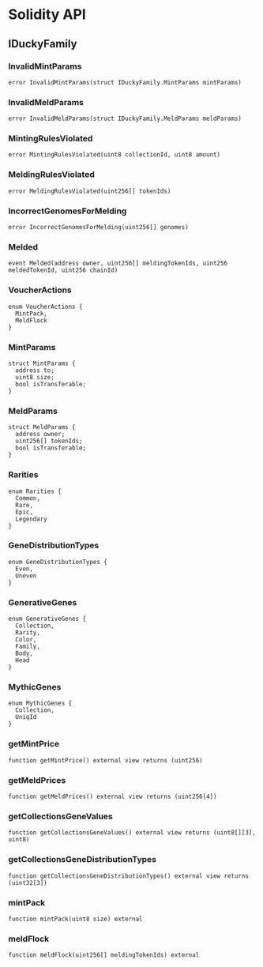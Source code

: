 # Solidity API

## IDuckyFamily

### InvalidMintParams

```solidity
error InvalidMintParams(struct IDuckyFamily.MintParams mintParams)
```

### InvalidMeldParams

```solidity
error InvalidMeldParams(struct IDuckyFamily.MeldParams meldParams)
```

### MintingRulesViolated

```solidity
error MintingRulesViolated(uint8 collectionId, uint8 amount)
```

### MeldingRulesViolated

```solidity
error MeldingRulesViolated(uint256[] tokenIds)
```

### IncorrectGenomesForMelding

```solidity
error IncorrectGenomesForMelding(uint256[] genomes)
```

### Melded

```solidity
event Melded(address owner, uint256[] meldingTokenIds, uint256 meldedTokenId, uint256 chainId)
```

### VoucherActions

```solidity
enum VoucherActions {
  MintPack,
  MeldFlock
}
```

### MintParams

```solidity
struct MintParams {
  address to;
  uint8 size;
  bool isTransferable;
}
```

### MeldParams

```solidity
struct MeldParams {
  address owner;
  uint256[] tokenIds;
  bool isTransferable;
}
```

### Rarities

```solidity
enum Rarities {
  Common,
  Rare,
  Epic,
  Legendary
}
```

### GeneDistributionTypes

```solidity
enum GeneDistributionTypes {
  Even,
  Uneven
}
```

### GenerativeGenes

```solidity
enum GenerativeGenes {
  Collection,
  Rarity,
  Color,
  Family,
  Body,
  Head
}
```

### MythicGenes

```solidity
enum MythicGenes {
  Collection,
  UniqId
}
```

### getMintPrice

```solidity
function getMintPrice() external view returns (uint256)
```

### getMeldPrices

```solidity
function getMeldPrices() external view returns (uint256[4])
```

### getCollectionsGeneValues

```solidity
function getCollectionsGeneValues() external view returns (uint8[][3], uint8)
```

### getCollectionsGeneDistributionTypes

```solidity
function getCollectionsGeneDistributionTypes() external view returns (uint32[3])
```

### mintPack

```solidity
function mintPack(uint8 size) external
```

### meldFlock

```solidity
function meldFlock(uint256[] meldingTokenIds) external
```

